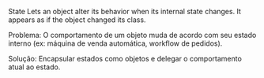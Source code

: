 State 
Lets an object alter its behavior when its internal state changes. It appears as if the object changed its class.

Problema: 
O comportamento de um objeto muda de acordo com seu estado interno (ex: máquina de venda automática, workflow de pedidos).

Solução: 
Encapsular estados como objetos e delegar o comportamento atual ao estado.
